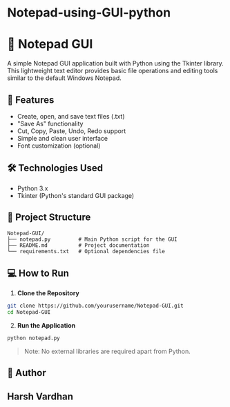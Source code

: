 # Notepad-using-GUI-python
# 📝 Notepad GUI

A simple Notepad GUI application built with Python using the Tkinter library. This lightweight text editor provides basic file operations and editing tools similar to the default Windows Notepad.

## 🚀 Features

* Create, open, and save text files (.txt)
* "Save As" functionality
* Cut, Copy, Paste, Undo, Redo support
* Simple and clean user interface
* Font customization (optional)

## 🛠️ Technologies Used

* Python 3.x
* Tkinter (Python's standard GUI package)

## 📂 Project Structure

```
Notepad-GUI/
├── notepad.py         # Main Python script for the GUI
├── README.md          # Project documentation
└── requirements.txt   # Optional dependencies file
```

## 💻 How to Run

1. **Clone the Repository**

```bash
git clone https://github.com/yourusername/Notepad-GUI.git
cd Notepad-GUI
```

2. **Run the Application**

```bash
python notepad.py
```

> Note: No external libraries are required apart from Python.

## 👤 Author

## Harsh Vardhan

